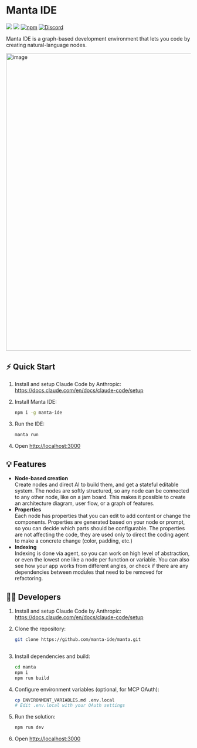 # Manta IDE
[![](https://getmanta.ai/api/badges?text=Manta%20Graph&link=manta)](https://getmanta.ai/manta)
![](https://img.shields.io/badge/Node.js-18%2B-brightgreen?style=flat-square) [![npm]](https://www.npmjs.com/package/manta-ide)
[![Discord](https://img.shields.io/discord/1313987593305718816?label=Discord&logo=discord)](https://discord.gg/rENSEgVsz6)


[npm]: https://img.shields.io/npm/v/manta-ide.svg?style=flat-square

Manta IDE is a graph-based development environment that lets you code by creating natural-language nodes. 

<img width="1271" height="809" alt="image" src="https://github.com/user-attachments/assets/6223bc1a-bc5f-4ab1-8f2a-6af1d3cfc10c" />

## ⚡ Quick Start

1. Install and setup Claude Code by Anthropic:
   https://docs.claude.com/en/docs/claude-code/setup

2. Install Manta IDE:
   ```bash
   npm i -g manta-ide

3. Run the IDE:
   ```bash
   manta run

5. Open [http://localhost:3000](http://localhost:3000)

## 💡 Features

- **Node-based creation**  
Create nodes and direct AI to build them, and get a stateful editable system.
The nodes are softly structured, so any node can be connected to any other node, like on a jam board.
This makes it possible to create an architecture diagram, user flow, or a graph of features. 
- **Properties**  
Each node has properties that you can edit to add content or change the components.
Properties are generated based on your node or prompt, so you can decide which parts should be configurable.
The properties are not affecting the code, they are used only to direct the coding agent to make a concrete change (color, padding, etc.)
- **Indexing**  
Indexing is done via agent, so you can work on high level of abstraction, or even the lowest one like a node per function or variable.
You can also see how your app works from different angles, or check if there are any dependencies between modules that need to be removed for refactoring.  

## 🧑‍💻 Developers

1. Install and setup Claude Code by Anthropic:
   https://docs.claude.com/en/docs/claude-code/setup
   
2. Clone the repository:

   ```bash
   git clone https://github.com/manta-ide/manta.git
  
3. Install dependencies and build:

   ```bash
   cd manta
   npm i
   npm run build

4. Configure environment variables (optional, for MCP OAuth):
   ```bash
   cp ENVIRONMENT_VARIABLES.md .env.local
   # Edit .env.local with your OAuth settings

5. Run the solution:
   ```bash
   npm run dev

6. Open [http://localhost:3000](http://localhost:3000)
